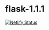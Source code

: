 # flask-1.1.1

[![Netlify Status](https://api.netlify.com/api/v1/badges/db0ef478-7b9c-4350-8825-1ff0556082c1/deploy-status)](https://app.netlify.com/sites/upbeat-boyd-874d22/deploys)